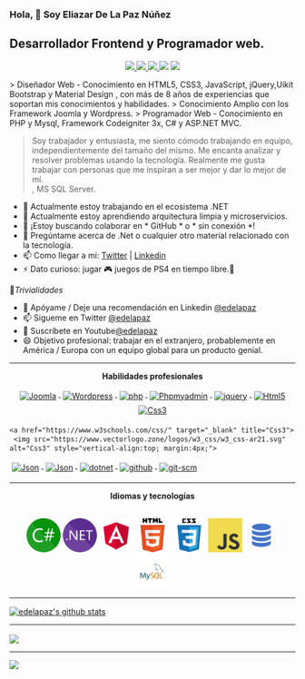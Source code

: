 ### Hola, 👋 Soy Eliazar De La Paz Núñez

## Desarrollador Frontend y Programador web.

<p align="center"> 
 <a href="https://twitter.com/eliazardelapaz" alt="Eliazar Twitter">
   <img src="https://img.shields.io/badge/@eliazardelapaz-%231DA1F2?style=flat-square&logo=twitter&logoColor=ffffff" />
 </a>
 <a href="https://github.com/edelapaz" alt="Eliazar Github">
   <img src="https://img.shields.io/badge/-@edelapaz-%23181717?style=flat-square&logo=github" />
 </a>
 <a href="https://www.linkedin.com/in/edelapaz" alt="Eliazar de la paz Linkedin">
   <img src="https://img.shields.io/badge/edelapaz-blue?style=flat-square&logo=Linkedin&logoColor=white&link=https://www.linkedin.com/in/edelapaz" />
 </a> 
 <a>
   <img src="https://komarev.com/ghpvc/?username=edelapaz" />
 </a>
 <a>
   <img src="https://visitor-badge-reloaded.herokuapp.com/badge?page_id=edelapaz&color=00df00" />
 </a>
</p>
> Diseñador Web - Conocimiento en HTML5, CSS3, JavaScript, jQuery,Uikit Bootstrap y Material Design , con más de 8 años de experiencias que soportan mis conocimientos y habilidades.
> Conocimiento Amplio con los Framework Joomla y Wordpress.
> Programador Web - Conocimiento en PHP y Mysql, Framework Codeigniter 3x, C# y ASP.NET MVC.

> Soy trabajador y entusiasta, me siento cómodo trabajando en equipo,
independientemente del tamaño del mismo. Me encanta analizar y resolver
problemas usando la tecnología. Realmente me gusta trabajar con personas
que me inspiran a ser mejor y dar lo mejor de mí. <br/>
, MS SQL Server.

- 🔭 Actualmente estoy trabajando en el ecosistema .NET
- 🌱 Actualmente estoy aprendiendo arquitectura limpia y microservicios.
- 👯 ¡Estoy buscando colaborar en * GitHub * o * sin conexión *!
- 💬 Pregúntame acerca de .Net o cualquier otro material relacionado con la tecnología.
- 📫 Como llegar a mi: [Twitter](https://twitter.com/edelapaz) | [Linkedin](https://www.linkedin.com/in/edelapaz)
- ⚡ Dato curioso: jugar 🎮 juegos de PS4 en tiempo libre.🤣

🤔*Trivialidades*

* 🦸 Apóyame / Deje una recomendación en Linkedin [@edelapaz](https://www.linkedin.com/in/edelapaz)
* 📫 Sigueme en Twitter [@edelapaz](https://twitter.com/edelapaz)
* 🧧 Suscríbete en Youtube[@edelapaz](https://www.youtube.com/channel/UCFfyMKA30W-GrtT_aA7DYSQ?sub_confirmation=1)
* 😄 Objetivo profesional: trabajar en el extranjero, probablemente en América / Europa con un equipo global para un producto genial.

---

<p align="center"> 
 <strong>
Habilidades profesionales
  </strong>
</p>

<p align="center">
 <a href="https://joomla.org/" target="_blank" title="Joomla">
  <img src="https://www.vectorlogo.zone/logos/joomla/joomla-ar21.svg" height="60px" alt="Joomla" style="vertical-align:top; margin:4px;">
 </a>
 
 <a href="https://wordpress.org/" target="_blank" title="Wordpress">
  <img src="https://www.vectorlogo.zone/logos/wordpress/wordpress-ar21.svg" height="60px" alt="Wordpress" style="vertical-align:top; margin:4px;">
 </a>
 
  <a href="https://php.net/" target="_blank" title="php">
  <img src="https://www.vectorlogo.zone/logos/php/php-ar21.svg" height="60px" alt="php" style="vertical-align:top; margin:4px;">
 </a>
 
 <a href="https://phpmyadmin.net/" target="_blank" title="Phpmyadmin">
  <img src="https://www.vectorlogo.zone/logos/phpmyadmin/phpmyadmin-ar21.svg" height="60px" alt="Phpmyadmin" style="vertical-align:top; margin:4px;">
 </a>
 

 <a href="https://jquery.com/" target="_blank" title="Jquery">
  <img src="https://www.vectorlogo.zone/logos/jquery/jquery-ar21.svg" height="60px" alt="jquery" style="vertical-align:top; margin:4px;">
 </a>
 
  <a href="https://www.w3schools.com/html/" target="_blank" title="Html5">
     <img src="https://www.vectorlogo.zone/logos/w3_html5/w3_html5-ar21.svg" alt="Html5" style="vertical-align:top; margin:4px;">
 </a>
 
   <a href="https://www.w3schools.com/css/" target="_blank" title="Css3">
     <img src="https://www.vectorlogo.zone/logos/w3_css/w3_css-ar21.svg" alt="Css3" style="vertical-align:top; margin:4px;">
 </a>
 
    <a href="https://www.w3schools.com/css/" target="_blank" title="Css3">
     <img src="https://www.vectorlogo.zone/logos/w3_css/w3_css-ar21.svg" alt="Css3" style="vertical-align:top; margin:4px;">
 </a>
 
 <a href="http://json.com/" target="_blank" title="Json">
     <img src="https://www.vectorlogo.zone/logos/json/json-ar21.svg" alt="Json" style="vertical-align:top; margin:4px;">
 </a>
 
  <a href="http://json.com/" target="_blank" title="Json">
     <img src="https://www.vectorlogo.zone/logos/json/json-ar21.svg" alt="Json" style="vertical-align:top; margin:4px;">
 </a>
 
 
  <a href="https://dotnet.microsoft.com/" target="_blank" title="microsoft">
    <img src="https://www.vectorlogo.zone/logos/dotnet/dotnet-ar21.svg" alt="dotnet" style="vertical-align:top; margin:4px;">
  </a>
 
  <a href="https://www.github.com" target="_blank" title="github">
    <img src="https://www.vectorlogo.zone/logos/github/github-ar21.svg" alt="github" style="vertical-align:top; margin:4px">
  </a>
  
  <a href="https://www.git.com" target="_blank" title="git">
    <img src="https://www.vectorlogo.zone/logos/git-scm/git-scm-ar21.svg" alt="git-scm" style="vertical-align:top; margin:4px">
  </a>

</p>

---

<div align="center">
  <strong>Idiomas y tecnologías</strong>
</div>
<br/>

<p align="center"> 
<img alt="csharp" width="60px" src="https://raw.githubusercontent.com/github/explore/80688e429a7d4ef2fca1e82350fe8e3517d3494d/topics/csharp/csharp.png" />
<img alt="dotnet" width="60px" src="https://raw.githubusercontent.com/github/explore/80688e429a7d4ef2fca1e82350fe8e3517d3494d/topics/dotnet/dotnet.png" />
<img alt="Angular" width="60px" src="https://raw.githubusercontent.com/github/explore/80688e429a7d4ef2fca1e82350fe8e3517d3494d/topics/angular/angular.png" />
<img alt="HTML5" width="60px" src="https://raw.githubusercontent.com/github/explore/80688e429a7d4ef2fca1e82350fe8e3517d3494d/topics/html/html.png" />
<img alt="CSS3" width="60px" src="https://raw.githubusercontent.com/github/explore/80688e429a7d4ef2fca1e82350fe8e3517d3494d/topics/css/css.png" />
<img alt="JavaScript" width="60px" src="https://raw.githubusercontent.com/github/explore/80688e429a7d4ef2fca1e82350fe8e3517d3494d/topics/javascript/javascript.png"/>
<img alt="SQL" width="60px" src="https://raw.githubusercontent.com/github/explore/80688e429a7d4ef2fca1e82350fe8e3517d3494d/topics/sql/sql.png" />
<img alt="MySQL" width="60px" src="https://raw.githubusercontent.com/github/explore/80688e429a7d4ef2fca1e82350fe8e3517d3494d/topics/mysql/mysql.png" /> 
</p>

---
<a href="https://github.com/edelapaz">
 <img align="center" src="https://github-readme-stats.vercel.app/api?username=edelapaz&show_icons=true&theme=light&line_height=27" alt="edelapaz's github stats"/>
</a>

---

<a href="https://github.com/edelapaz">
  <img align="center" src="https://github-readme-stats.vercel.app/api/top-langs/?username=edelapaz&theme=light&hide_langs_below=1" />
</a>

---
<p align="left">  
  <a href="https://github.com/edelapaz"><img width="800" src="https://github-profile-trophy.vercel.app/?username=edelapaz&row=1&column=5">
</p>
